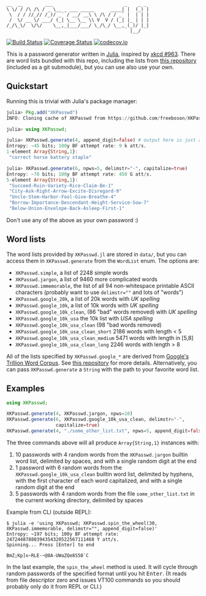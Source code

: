 ```
__  __        ___                          _    _ _ 
\ \/ / /\ /\ / _ \__ _ ___ _____      ____| |  (_) |
 \  / / //_// /_)/ _` / __/ __\ \ /\ / / _` |  | | |
 /  \/ __ \/ ___/ (_| \__ \__ \\ V  V / (_| |_ | | |
/_/\_\/  \/\/    \__,_|___/___/ \_/\_/ \__,_(_)/ |_|
                                             |__/   
```
[![Build Status](https://travis-ci.org/freeboson/XKPasswd.jl.svg?branch=master)](https://travis-ci.org/freeboson/XKPasswd.jl)
[![Coverage Status](https://coveralls.io/repos/freeboson/XKPasswd.jl/badge.svg?branch=master&service=github)](https://coveralls.io/github/freeboson/XKPasswd.jl?branch=master)
[![codecov.io](http://codecov.io/github/freeboson/XKPasswd.jl/coverage.svg?branch=master)](http://codecov.io/github/freeboson/XKPasswd.jl?branch=master)


This is a password generator written in [Julia](https://julialang.org), inspired
by [xkcd #963](https://xkcd.com/936/). There are word lists bundled with this
repo, including the lists from [this
repository](https://github.com/first20hours/google-10000-english) (included as
a git submodule), but you can use also use your own.

Quickstart
----------

Running this is trivial with Julia's package manager:

```julia
julia> Pkg.add("XKPasswd")
INFO: Cloning cache of XKPasswd from https://github.com/freeboson/XKPasswd.jl.git

julia> using XKPasswd;

julia> XKPasswd.generate(4, append_digit=false) # output here is just a joke
Entropy: ~45 bits; 100y BF attempt rate: 9 k att/s.
1-element Array{String,1}:
 "correct horse battery staple"

julia> XKPasswd.generate(6, npws=5, delimstr="-", capitalize=true)
Entropy: ~70 bits; 100y BF attempt rate: 450 G att/s.
5-element Array{String,1}:
 "Succeed-Ruin-Variety-Rice-Claim-Be-1"
 "City-Ask-Right-Arrow-Excite-Disregard-9"
 "Uncle-Stem-Harbor-Fool-Give-Breathe-4"
 "Borrow-Importance-Descendant-Height-Service-Sow-7"
 "Below-Union-Envelope-Back-Asleep-First-1"
```

Don't use any of the above as your own password :)

Word lists
----------

The word lists provided by `XKPasswd.jl` are stored in `data/`, but you can
access them in `XKPasswd.generate` from the `WordList` enum. The options are:

+ `XKPasswd.simple`, a list of 2248 simple words
+ `XKPasswd.jargon`, a list of 9460 more complicated words
+ `XKPasswd.immemorable`, the list of all 94 non-whitespace printable ASCII
  characters (probably want to use `delimstr=""` and lots of "words")
+ `XKPasswd.google_20k`, a list of 20k words with *UK spelling*
+ `XKPasswd.google_10k`, a list of 10k words with *UK spelling*
+ `XKPasswd.google_10k_clean`, (86 "bad" words removed) with *UK spelling*
+ `XKPasswd.google_10k_usa` the 10k list with *USA spelling*
+ `XKPasswd.google_10k_usa_clean` (98 "bad words removed)
+ `XKPasswd.google_10k_usa_clean_short` 2186 words with length < 5
+ `XKPasswd.google_10k_usa_clean_medium` 5471 words with length in [5,8]
+ `XKPasswd.google_10k_usa_clean_long` 2246 words with length > 8

All of the lists specified by `XKPasswd.google_*` are derived from [Google's
Trillion Word Corpus](https://books.google.com/ngrams/info). See [this
repository](https://github.com/first20hours/google-10000-english) for more
details. Alternatively, you can pass `XKPasswd.generate` a `String` with the
path to your favorite word list.

Examples
--------

```julia
using XKPasswd;

XKPasswd.generate(4, XKPasswd.jargon, npws=10)
XKPasswd.generate(6, XKPasswd.google_10k_usa_clean, delimstr="-",
                  capitalize=true)
XKPasswd.generate(4, "./some_other_list.txt", npws=5, append_digit=false)
```

The three commands above will all produce `Array{String,1}` instances with:

1. 10 passwords with 4 random words from the `XKPasswd.jargon` builtin word
   list, delimited by spaces, and with a single random digit at the end
2. 1 password with 6 random words from the `XKPasswd.google_10k_usa_clean`
   builtin word list, delimited by hyphens, with the first character of each
   word capitalized, and with a single random digit at the end
3. 5 passwords with 4 random words from the file `some_other_list.txt` in the
   current working directory, delimited by spaces

Example from CLI (outside REPL):

```
$ julia -e 'using XKPasswd; XKPasswd.spin_the_wheel(30, XKPasswd.immemorable, delimstr="", append_digit=false)'
Entropy: ~197 bits; 100y BF attempt rate: 24724487880394354320522567111468 Y att/s.
Spinning... Press [Enter] to end

BmZ;Kp]x~RLE-~@8A-UWaZQe8S50`C
```

In the last example, the `spin_the_wheel` method is used. It will cycle through
random passwords of the specified format until you hit <kbd>Enter</kbd>. (It
reads from file descriptor zero and issues VT100 commands so you should probably
only do it from REPL or CLI.)

